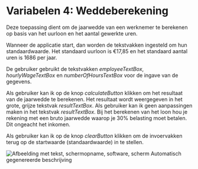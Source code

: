 # Variabelen 4: Weddeberekening 

Deze toepassing dient om de jaarwedde van een werknemer te berekenen op
basis van het uurloon en het aantal gewerkte uren.

Wanneer de applicatie start, dan worden de tekstvakken ingesteld om hun
standaardwaarde. Het standaard uurloon is €17,85 en het standaard aantal
uren is 1686 per jaar.

De gebruiker gebruikt de tekstvakken *employeeTextBox*,
*hourlyWageTextBox* en *numberOfHoursTextBox* voor de ingave van de
gegevens.

Als gebruiker kan ik op de knop *calculateButton* klikken om het
resultaat van de jaarwedde te berekenen. Het resultaat wordt weergegeven
in het grote, grijze tekstvak *resultTextBox*. Als gebruiker kan ik geen
aanpassingen maken in het tekstvak *resultTextBox*. Bij het berekenen
van het loon hou je rekening met een bruto jaarwedde waarop je 30%
belasting moet betalen. Dit ongeacht het inkomen.

Als gebruiker kan ik op de knop *clearButton* klikken om de invoervakken
terug op de startwaarde (standaardwaarde) in te stellen.

![Afbeelding met tekst, schermopname, software, scherm Automatisch
gegenereerde beschrijving](./media/image1.png)
